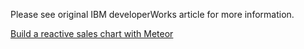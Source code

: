 Please see original IBM developerWorks article for more information.

[Build a reactive sales chart with Meteor](http://www.ibm.com/developerworks/library/wa-bluemix-meteor-app/index.html)
